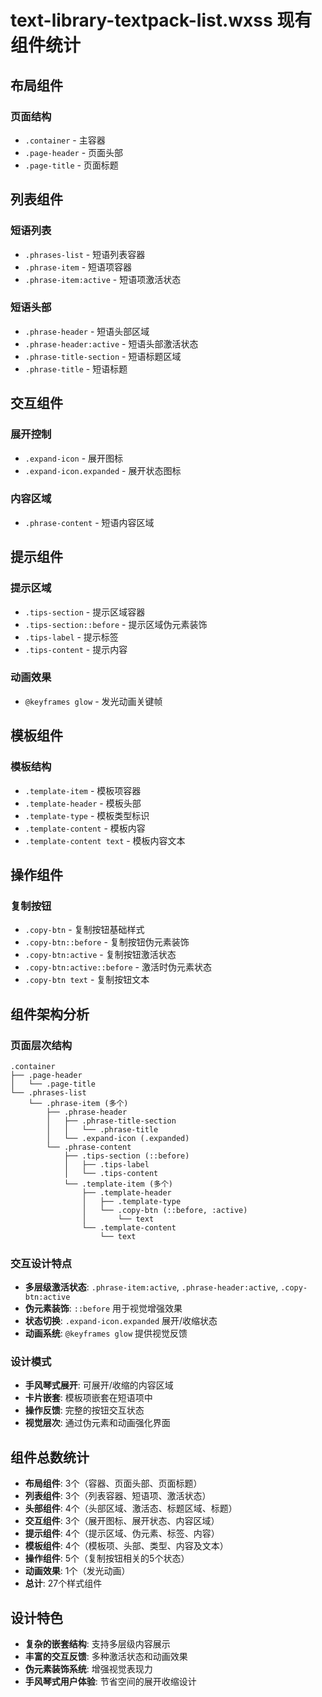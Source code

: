 # text-library-textpack-list.wxss 现有组件统计

## 布局组件

### 页面结构
- `.container` - 主容器
- `.page-header` - 页面头部
- `.page-title` - 页面标题

## 列表组件

### 短语列表
- `.phrases-list` - 短语列表容器
- `.phrase-item` - 短语项容器
- `.phrase-item:active` - 短语项激活状态

### 短语头部
- `.phrase-header` - 短语头部区域
- `.phrase-header:active` - 短语头部激活状态
- `.phrase-title-section` - 短语标题区域
- `.phrase-title` - 短语标题

## 交互组件

### 展开控制
- `.expand-icon` - 展开图标
- `.expand-icon.expanded` - 展开状态图标

### 内容区域
- `.phrase-content` - 短语内容区域

## 提示组件

### 提示区域
- `.tips-section` - 提示区域容器
- `.tips-section::before` - 提示区域伪元素装饰
- `.tips-label` - 提示标签
- `.tips-content` - 提示内容

### 动画效果
- `@keyframes glow` - 发光动画关键帧

## 模板组件

### 模板结构
- `.template-item` - 模板项容器
- `.template-header` - 模板头部
- `.template-type` - 模板类型标识
- `.template-content` - 模板内容
- `.template-content text` - 模板内容文本

## 操作组件

### 复制按钮
- `.copy-btn` - 复制按钮基础样式
- `.copy-btn::before` - 复制按钮伪元素装饰
- `.copy-btn:active` - 复制按钮激活状态
- `.copy-btn:active::before` - 激活时伪元素状态
- `.copy-btn text` - 复制按钮文本

## 组件架构分析

### 页面层次结构
```
.container
├── .page-header
│   └── .page-title
└── .phrases-list
    └── .phrase-item (多个)
        ├── .phrase-header
        │   ├── .phrase-title-section
        │   │   └── .phrase-title
        │   └── .expand-icon (.expanded)
        └── .phrase-content
            ├── .tips-section (::before)
            │   ├── .tips-label
            │   └── .tips-content
            └── .template-item (多个)
                ├── .template-header
                │   ├── .template-type
                │   └── .copy-btn (::before, :active)
                │       └── text
                └── .template-content
                    └── text
```

### 交互设计特点
- **多层级激活状态**: `.phrase-item:active`, `.phrase-header:active`, `.copy-btn:active`
- **伪元素装饰**: `::before` 用于视觉增强效果
- **状态切换**: `.expand-icon.expanded` 展开/收缩状态
- **动画系统**: `@keyframes glow` 提供视觉反馈

### 设计模式
- **手风琴式展开**: 可展开/收缩的内容区域
- **卡片嵌套**: 模板项嵌套在短语项中
- **操作反馈**: 完整的按钮交互状态
- **视觉层次**: 通过伪元素和动画强化界面

## 组件总数统计
- **布局组件**: 3个（容器、页面头部、页面标题）
- **列表组件**: 3个（列表容器、短语项、激活状态）
- **头部组件**: 4个（头部区域、激活态、标题区域、标题）
- **交互组件**: 3个（展开图标、展开状态、内容区域）
- **提示组件**: 4个（提示区域、伪元素、标签、内容）
- **模板组件**: 4个（模板项、头部、类型、内容及文本）
- **操作组件**: 5个（复制按钮相关的5个状态）
- **动画效果**: 1个（发光动画）
- **总计**: 27个样式组件

## 设计特色
- **复杂的嵌套结构**: 支持多层级内容展示
- **丰富的交互反馈**: 多种激活状态和动画效果
- **伪元素装饰系统**: 增强视觉表现力
- **手风琴式用户体验**: 节省空间的展开收缩设计